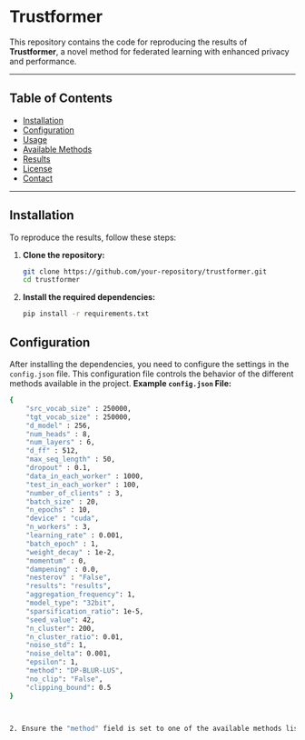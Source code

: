 # Trustformer

This repository contains the code for reproducing the results of **Trustformer**, a novel method for federated learning with enhanced privacy and performance.

---

## Table of Contents
- [Installation](#installation)
- [Configuration](#configuration)
- [Usage](#usage)
- [Available Methods](#available-methods)
- [Results](#results)
- [License](#license)
- [Contact](#contact)

---

## Installation

To reproduce the results, follow these steps:

1. **Clone the repository:**

   ```bash
   git clone https://github.com/your-repository/trustformer.git
   cd trustformer
   
2. **Install the required dependencies:**

   ```bash
   pip install -r requirements.txt


## Configuration
After installing the dependencies, you need to configure the settings in the ```config.json``` file. This configuration file controls the behavior of the different methods available in the project.
**Example ```config.json``` File:**
```bash
{
    "src_vocab_size" : 250000,
    "tgt_vocab_size" : 250000,
    "d_model" : 256,
    "num_heads" : 8,
    "num_layers" : 6,
    "d_ff" : 512,
    "max_seq_length" : 50,
    "dropout" : 0.1,
    "data_in_each_worker" : 1000,
    "test_in_each_worker" : 100,
    "number_of_clients" : 3,
    "batch_size" : 20,
    "n_epochs" : 10,
    "device" : "cuda",
    "n_workers" : 3,
    "learning_rate" : 0.001,
    "batch_epoch" : 1,
    "weight_decay" : 1e-2,
    "momentum" : 0,
    "dampening" : 0.0,
    "nesterov" : "False",
    "results": "results",
    "aggregation_frequency": 1,
    "model_type": "32bit",
    "sparsification_ratio": 1e-5,
    "seed_value": 42,
    "n_cluster": 200,
    "n_cluster_ratio": 0.01,
    "noise_std": 1,
    "noise_delta": 0.001,
    "epsilon": 1,
    "method": "DP-BLUR-LUS",
    "no_clip": "False",
    "clipping_bound": 0.5
}



2. Ensure the "method" field is set to one of the available methods listed below.
